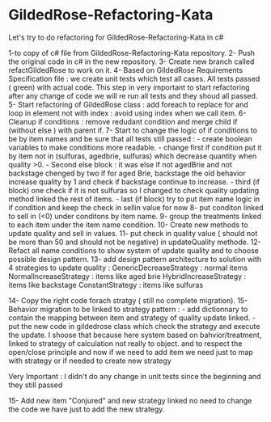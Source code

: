 # GildedRose-Refactoring-Kata
Let's try to do refactoring for GildedRose-Refactoring-Kata in c#

1-to copy of c# file from GildedRose-Refactoring-Kata repository.
2- Push the original code in c# in the new repository.
3- Create new branch called  refactGildedRose to work on it.
4- Based on GildedRose Requirements Specification file : we create unit tests which test all cases. All tests passed ( green) with actual code. This step in very important to start refactoring after any change of code we will re run all tests and  they shoud all passed.
5- Start refactoring of GildedRose class : add foreach to replace for and loop in element not with index : avoid using index when we call item.
6- Cleanup if conditions : remove redudant condition and merge child if (without else ) with parent if.
7- Start to change the logic of if conditions to be by item names and be sure that all tests still passed :
    - create boolean variables to make conditions more readable.
    - change first if condition put it by item not in (sulfuras, agedbrie, sulfuras) which decrease quantity when    	quality >0.
    - Second else block : it was else if not agedBrie and not backstage chenged by two if  for aged Brie, 	backstage the old behavior increase quality by 1 and check if backstage continue to increase.
    - third (if block) one check if it is not sulfuras so I changed to check quality updating method linked the 	rest of items.
    - last (if block) try to put item name logic in if condition and keep the check in sellin value for now
8- put conditon linked to sell in (<0) under conditons by item name.
9- group the treatments linked to each item under the item name condition.
10- Create new methods to update quality and sell in values.
11- put check in quality value ( should not be more than 50 and should not be negative) in updateQuality methode.
12- Refact all name conditions to show system of update quality and to choose possible design pattern.
13- add design pattern architecture to solution with 4 strategies to update quality : 
	GenericDecreaseStrategy : normal items
	NormalIncreaseStrategy : items like aged brie
	HybridIncreaseStrategy : items like backstage
	ConstantStrategy : items like sulfuras
   
14- Copy the right code forach stratgy ( still no complete migration).
15- Behavior migration to be linked to strategy pattern :
	- add dictionnary to contain the mapping between item and strategy of quality update linked.
	- put the new code in gildedrose class which check the strategy and execute the update.
  I shoose that because here system based on bahvior/treatment,  linked to strategy of calculation not really to object.
   and to respect the open/close principle and now if we need to add item we need just to map with strategy or if needed to create new strategy

Very Important : I didn't do any change in unit tests since the beginning and they still passed

15- Add new item "Conjured" and new strategy linked no need to change the code we have just  to add the new strategy. 
